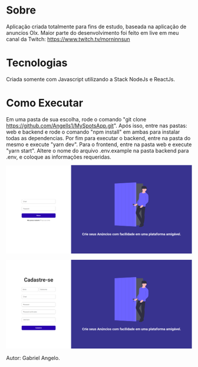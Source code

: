 # Sobre

Aplicação criada totalmente para fins de estudo, baseada na aplicação de anuncios Olx.
Maior parte do desenvolvimento foi feito em live em meu canal da Twitch: https://www.twitch.tv/morninnsun



# Tecnologias

Criada somente com Javascript utilizando a Stack NodeJs e ReactJs.


# Como Executar 

Em uma pasta de sua escolha, rode o comando "git clone https://github.com/Angells1/MySpotsApp.git".
Após isso, entre nas pastas: web e backend e rode o comando "npm install" em ambas para instalar todas as dependencias. Por fim para executar o backend, entre na pasta do mesmo e execute "yarn dev".
Para o frontend, entre na pasta web e execute "yarn start". Altere o nome do arquivo .env.example na pasta backend para .env, e coloque as informações requeridas.

![Login](./assets/Login_Screen.png)

![Register](./assets/Register_Screen.png)


Autor: Gabriel Angelo.
